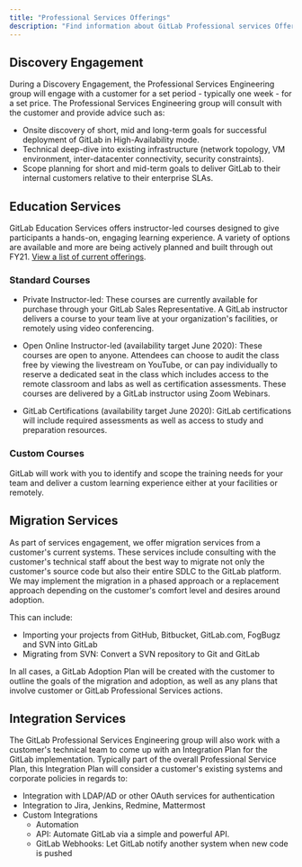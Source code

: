 ```yaml
---
title: "Professional Services Offerings"
description: "Find information about GitLab Professional services Offerings."
---
```


## Discovery Engagement

During a Discovery Engagement, the Professional Services Engineering group will engage with a customer for a set period - typically one week - for a set price.  The Professional Services Engineering group will consult with the customer and provide advice such as:

- Onsite discovery of short, mid and long-term goals for successful deployment of GitLab in High-Availability mode.
- Technical deep-dive into existing infrastructure (network topology, VM environment, inter-datacenter connectivity, security constraints).
- Scope planning for short and mid-term goals to deliver GitLab to their internal customers relative to their enterprise SLAs.

## Education Services

GitLab Education Services offers instructor-led courses designed to give participants a hands-on, engaging learning experience. A variety of options are available and more are being actively planned and built through out FY21. [View a list of current offerings](https://about.gitlab.com/services/education/).

### Standard Courses

- Private Instructor-led: These courses are currently available for purchase through your GitLab Sales Representative. A GitLab instructor delivers a course to your team live at your organization's facilities, or remotely using video conferencing.

- Open Online Instructor-led (availability target June 2020): These courses are open to anyone. Attendees can choose to audit the class free by viewing the livestream on YouTube, or can pay individually to reserve a dedicated seat in the class which includes access to the remote classroom and labs as well as certification assessments. These courses are delivered by a GitLab instructor using Zoom Webinars.

- GitLab Certifications (availability target June 2020): GitLab certifications will include required assessments as well as access to study and preparation resources.

### Custom Courses

GitLab will work with you to identify and scope the training needs for your team and deliver a custom learning experience either at your facilities or remotely.

## Migration Services

As part of services engagement, we offer migration services from a customer's current systems.  These services include consulting with the customer's technical staff about the best way to migrate not only the customer's source code but also their entire SDLC to the GitLab platform.  We may implement the migration in a phased approach or a replacement approach depending on the customer's comfort level and desires around adoption.

This can include:

- Importing your projects from GitHub, Bitbucket, GitLab.com, FogBugz and SVN into GitLab
- Migrating from SVN: Convert a SVN repository to Git and GitLab

In all cases, a GitLab Adoption Plan will be created with the customer to outline the goals of the migration and adoption, as well as any plans that involve customer or GitLab Professional Services actions.

## Integration Services

The GitLab Professional Services Engineering group will also work with a customer's technical team to come up with an Integration Plan for the GitLab implementation.  Typically part of the overall Professional Service Plan, this Integration Plan will consider a customer's existing systems and corporate policies in regards to:

- Integration with LDAP/AD or other OAuth services for authentication
- Integration to Jira, Jenkins, Redmine, Mattermost
- Custom Integrations
  - Automation
  - API: Automate GitLab via a simple and powerful API.
  - GitLab Webhooks: Let GitLab notify another system when new code is pushed
